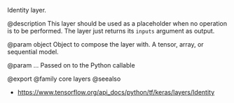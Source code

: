 Identity layer.

@description
This layer should be used as a placeholder when no operation is to be
performed. The layer just returns its `inputs` argument as output.

@param object
Object to compose the layer with. A tensor, array, or sequential model.

@param ...
Passed on to the Python callable

@export
@family core layers
@seealso
+ <https://www.tensorflow.org/api_docs/python/tf/keras/layers/Identity>
